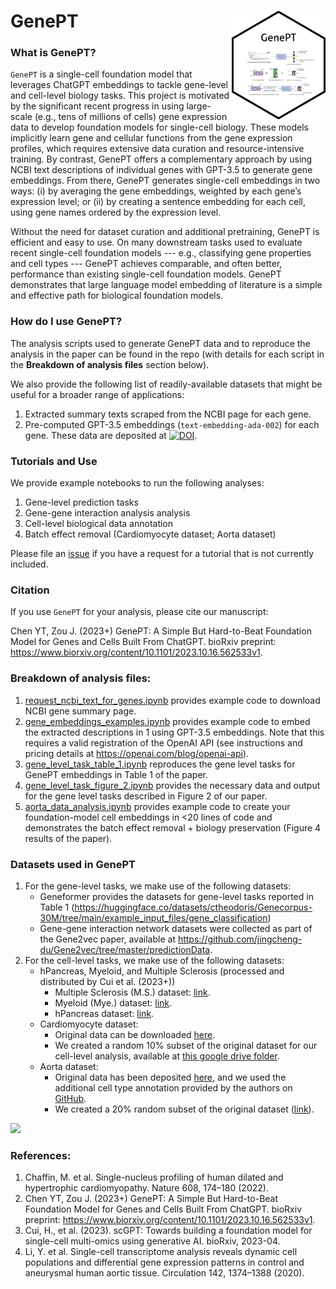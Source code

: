 # GenePT  <img src="./figs/genept_sticker.png" align="right" width="150px"/>

### What is GenePT?

`GenePT` is a single-cell foundation model that leverages ChatGPT embeddings to tackle gene-level and cell-level biology tasks. This project is motivated by the significant recent progress in using large-scale (e.g., tens of millions of cells) gene expression data to develop foundation models for single-cell biology. These models implicitly learn gene and cellular functions from the gene expression profiles, which requires extensive data curation and resource-intensive training. By contrast, GenePT offers a complementary approach by using NCBI text descriptions of individual genes with GPT-3.5 to generate gene embeddings. From there, GenePT generates single-cell embeddings in two ways: (i) by averaging the gene embeddings, weighted by each gene’s expression level; or (ii) by creating a sentence embedding for each cell, using gene names ordered by the expression level. 

Without the need for dataset curation and additional pretraining, GenePT is efficient and easy to use. On many downstream tasks used to evaluate recent single-cell foundation models --- e.g., classifying gene properties and cell types --- GenePT achieves comparable, and often better, performance than existing single-cell foundation models. GenePT demonstrates that large language model embedding of literature is a simple and effective path for biological foundation models.

### How do I use GenePT?

The analysis scripts used to generate GenePT data and to reproduce the analysis in the paper can be found in the repo (with details for each script in the **Breakdown of analysis files** section below). 

We also provide the following list of readily-available datasets that might be useful for a broader range of applications:
1. Extracted summary texts scraped from the NCBI page for each gene.
2. Pre-computed GPT-3.5 embeddings (`text-embedding-ada-002`) for each gene.
These data are deposited at [![DOI](https://zenodo.org/badge/DOI/10.5281/zenodo.10030426.svg)](https://doi.org/10.5281/zenodo.10030426).



### Tutorials and Use

We provide example notebooks to run the following analyses:
1. Gene-level prediction tasks
2. Gene-gene interaction analysis analysis
3. Cell-level biological data annotation 
4. Batch effect removal (Cardiomyocyte dataset; Aorta dataset)

Please file an [issue](https://github.com/yiqunchen/GenePT/issues) if you have a request for a tutorial that is not currently included.


### Citation

If you use `GenePT` for your analysis, please cite our manuscript:

Chen YT,  Zou J. (2023+) GenePT: A Simple But Hard-to-Beat Foundation Model for Genes and Cells Built From ChatGPT. bioRxiv preprint: https://www.biorxiv.org/content/10.1101/2023.10.16.562533v1.


### Breakdown of analysis files:
1. [request_ncbi_text_for_genes.ipynb](./request_ncbi_text_for_genes.ipynb) provides example code to download NCBI gene summary page.
2. [gene_embeddings_examples.ipynb](./gene_embeddings_examples.ipynb) provides example code to embed the extracted descriptions in 1 using GPT-3.5 embeddings. Note that this requires a valid registration of the OpenAI API (see instructions and pricing details at https://openai.com/blog/openai-api). 
3. [gene_level_task_table_1.ipynb](./gene_level_task_table_1.ipynb) reproduces the gene level tasks for GenePT embeddings in Table 1 of the paper.
4. [gene_level_task_figure_2.ipynb](./gene_level_task_figure_2.ipynb) provides the necessary data and output for the gene level tasks described in Figure 2 of our paper.
5. [aorta_data_analysis.ipynb](./aorta_data_analysis.ipynb) provides example code to create your foundation-model cell embeddings in <20 lines of code and demonstrates the batch effect removal + biology preservation (Figure 4 results of the paper). 

### Datasets used in GenePT
1. For the gene-level tasks, we make use of the following datasets:
	- Geneformer provides the datasets for gene-level tasks reported in Table 1 (https://huggingface.co/datasets/ctheodoris/Genecorpus-30M/tree/main/example_input_files/gene_classification)
	- Gene-gene interaction network datasets were collected as part of the Gene2vec paper, available at https://github.com/jingcheng-du/Gene2vec/tree/master/predictionData.
2. For the cell-level tasks, we make use of the following datasets:
	- hPancreas, Myeloid, and Multiple Sclerosis (processed and distributed by Cui et al. (2023+))
		- Multiple Sclerosis (M.S.) dataset: [link](https://drive.google.com/drive/folders/1Qd42YNabzyr2pWt9xoY4cVMTAxsNBt4v?usp=sharing).
		- Myeloid (Mye.) dataset: [link](https://drive.google.com/drive/folders/1VbpApQufZq8efFGakW3y8QDDpY9MBoDS?usp=drive_link).
		- hPancreas dataset: [link](https://drive.google.com/drive/folders/1s9XjcSiPC-FYV3VeHrEa7SeZetrthQVV?usp=drive_link).
	- Cardiomyocyte dataset: 
		- Original data can be downloaded [here](https://singlecell.broadinstitute.org/single_cell/study/SCP1303/single-nuclei-profiling-of-human-dilated-and-hypertrophic-cardiomyopathy).
		- We created a random 10% subset of the original dataset for our cell-level analysis, available at [this google drive folder](https://drive.google.com/drive/folders/1LgFvJqWNq9BqHbuxB2tYf62kXs9KqL4t?usp=share_link).
	- Aorta dataset:
		- Original data has been deposited [here](https://www.ncbi.nlm.nih.gov/geo/query/acc.cgi?acc=GSE155468), and we used the additional cell type annotation provided by the authors on [GitHub](https://github.com/LI-Yan-Ming/Circulation.-2020-142-1374-1388/blob/main/meta_addsubcluster_cellcycle.csv).
		- We created a 20% random subset of the original dataset ([link](https://drive.google.com/drive/folders/1LgFvJqWNq9BqHbuxB2tYf62kXs9KqL4t?usp=share_link)).

![](./figs/Presentation3.png)

### References:
1. Chaffin, M. et al. Single-nucleus profiling of human dilated and hypertrophic cardiomyopathy. Nature 608, 174–180 (2022).
2. Chen YT,  Zou J. (2023+) GenePT: A Simple But Hard-to-Beat Foundation Model for Genes and Cells Built From ChatGPT. bioRxiv preprint: https://www.biorxiv.org/content/10.1101/2023.10.16.562533v1.
3. Cui, H., et al. (2023). scGPT: Towards building a foundation model for single-cell multi-omics using generative AI. bioRxiv, 2023-04.
4. Li, Y. et al. Single-cell transcriptome analysis reveals dynamic cell populations and differential gene expression patterns in control and aneurysmal human aortic tissue. Circulation 142, 1374–1388 (2020).




